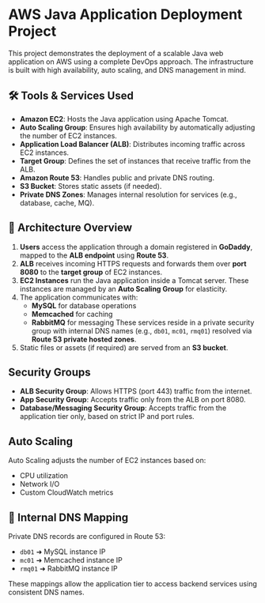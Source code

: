 # AWS Java Application Deployment Project

This project demonstrates the deployment of a scalable Java web application on AWS using a complete DevOps approach. The infrastructure is built with high availability, auto scaling, and DNS management in mind.

## 🛠 Tools & Services Used

- **Amazon EC2**: Hosts the Java application using Apache Tomcat.
- **Auto Scaling Group**: Ensures high availability by automatically adjusting the number of EC2 instances.
- **Application Load Balancer (ALB)**: Distributes incoming traffic across EC2 instances.
- **Target Group**: Defines the set of instances that receive traffic from the ALB.
- **Amazon Route 53**: Handles public and private DNS routing.
- **S3 Bucket**: Stores static assets (if needed).
- **Private DNS Zones**: Manages internal resolution for services (e.g., database, cache, MQ).

## 🔧 Architecture Overview

1. **Users** access the application through a domain registered in **GoDaddy**, mapped to the **ALB endpoint** using **Route 53**.
2. **ALB** receives incoming HTTPS requests and forwards them over **port 8080** to the **target group** of EC2 instances.
3. **EC2 Instances** run the Java application inside a Tomcat server. These instances are managed by an **Auto Scaling Group** for elasticity.
4. The application communicates with:
   - **MySQL** for database operations
   - **Memcached** for caching
   - **RabbitMQ** for messaging
   These services reside in a private security group with internal DNS names (e.g., `db01`, `mc01`, `rmq01`) resolved via **Route 53 private hosted zones**.
5. Static files or assets (if required) are served from an **S3 bucket**.

##  Security Groups

- **ALB Security Group**: Allows HTTPS (port 443) traffic from the internet.
- **App Security Group**: Accepts traffic only from the ALB on port 8080.
- **Database/Messaging Security Group**: Accepts traffic from the application tier only, based on strict IP and port rules.

##  Auto Scaling

Auto Scaling adjusts the number of EC2 instances based on:
- CPU utilization
- Network I/O
- Custom CloudWatch metrics

## 🧠 Internal DNS Mapping

Private DNS records are configured in Route 53:
- `db01` ➜ MySQL instance IP
- `mc01` ➜ Memcached instance IP
- `rmq01` ➜ RabbitMQ instance IP

These mappings allow the application tier to access backend services using consistent DNS names.

